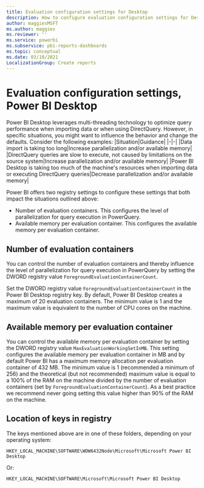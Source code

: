 ```yaml
---
title: Evaluation configuration settings for Desktop
description: How to configure evaluation configuration settings for Desktop in the registry
author: maggiesMSFT
ms.author: maggies
ms.reviewer: ''
ms.service: powerbi
ms.subservice: pbi-reports-dashboards
ms.topic: conceptual
ms.date: 03/10/2021
LocalizationGroup: Create reports
---
```

# Evaluation configuration settings, Power BI Desktop

Power BI Desktop leverages multi-threading technology to optimize query performance when importing data or when using DirectQuery. However, in specific situations, you might want to influence the behavior and change the defaults. Consider the following examples:
|Situation|Guidance|
|-|-|
|Data import is taking too long|Increase parallelization and/or available memory|
|DirectQuery queries are slow to execute, not caused by limitations on the source system|Increase parallelization and/or available memory|
|Power BI Desktop is taking too much of the machine's resources when importing data or executing DirectQuery queries|Decrease parallelization and/or available memory|

Power BI offers two registry settings to configure these settings that both impact the situations outlined above:

- Number of evaluation containers. This configures the level of parallelization for query execution in PowerQuery.
- Available memory per evaluation container. This configures the available memory per evaluation container.

## Number of evaluation containers

You can control the number of evaluation containers and thereby influence the level of parallelization for query execution in PowerQuery by setting the DWORD registry value `ForegroundEvaluationContainerCount`.

Set the DWORD registry value `ForegroundEvaluationContainerCount` in the Power BI Desktop registry key. By default, Power BI Desktop creates a maximum of 20 evaluation containers.
The minimum value is 1 and the maximum value is equivalent to the number of CPU cores on the machine.

## Available memory per evaluation container

You can control the available memory per evaluation container by setting the DWORD registry value `MaxEvaluationWorkingSetInMB`. This setting configures the available memory per evaluation container in MB and by default Power BI has a maximum memory allocation per evaluation container of 432 MB.
The minimum value is 1 (recommended a minimum of 256) and the theoretical (but not recommended) maximum value is equal to a 100% of the RAM on the machine divided by the number of evaluation containers (set by `ForegroundEvaluationContainerCount`). As a best practice we recommend never going setting this value higher than 90% of the RAM on the machine.

## Location of keys in registry

The keys mentioned above are in one of these folders, depending on your operating system:

```
HKEY_LOCAL_MACHINE\SOFTWARE\WOW6432Node\Microsoft\Microsoft Power BI Desktop
```

Or:

```
HKEY_LOCAL_MACHINE\SOFTWARE\Microsoft\Microsoft Power BI Desktop
```